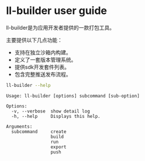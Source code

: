 # ll-builder user guide

ll-builder是为应用开发者提供的一款打包工具。

主要提供以下几点功能：

- 支持在独立沙箱内构建。
- 定义了一套版本管理系统。
- 提供sdk开发套件列表。
- 包含完整推送发布流程。

```bash
ll-builder --help
```

```plain
Usage: ll-builder [options] subcommand [sub-option]

Options:
  -v, --verbose  show detail log
  -h, --help     Displays this help.

Arguments:
  subcommand     create
                 build
                 run
                 export
                 push
```


<!--## Target

A package tool for applications developer.

Key features:

- With virtual tech to support a stable base.
- Declare the compatible version system on build.
- Give a base list of base SDK component.
- An account system to publish files.

## Quick Started

[Quick Started](quick-started/index.md)


### Create an empty project

### Publish to repo

## Project Refs

The -->
